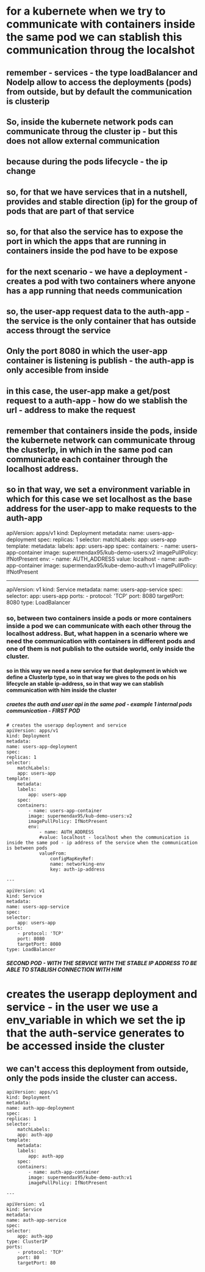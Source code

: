 # for a kubernete when we try to communicate with containers inside the same pod we can stablish this communication throug the localshot
## remember - services - the type loadBalancer and NodeIp allow to access the deployments (pods) from outside, but by default the communication is clusterip
## So, inside the kubernete network pods can communicate throug the cluster ip - but this does not allow external communication
## because during the pods lifecycle - the ip change 
## so, for that we have services that in a nutshell, provides and stable direction (ip) for the group of pods that are part of that service 
## so, for that also the service has to expose the port in which the apps that are running in containers inside the pod have to be expose
## for the next scenario - we have a deployment - creates a pod with two containers where anyone has a app running that needs communication 
## so, the user-app request data to the auth-app - the service is the only container that has outside access througt the service 
## Only the port 8080 in which the user-app container is listening is publish - the auth-app is only accesible from inside
## in this case, the user-app make a get/post request to a auth-app - how do we stablish the url - address to make the request 
## remember that containers inside the pods, inside the kubernete network can communicate throug the clusterIp, in which in the same pod can communicate each container through the localhost address.
## so in that way, we set a environment variable in which for this case we set localhost as the base address for the user-app to make requests to the auth-app
apiVersion: apps/v1 
kind: Deployment
metadata:
  name: users-app-deployment
spec:
  replicas: 1
  selector:
    matchLabels:
      app: users-app
  template:
    metadata:
      labels:
        app: users-app 
    spec:
      containers:
        - name: users-app-container
          image: supermendax95/kub-demo-users:v2
          imagePullPolicy: IfNotPresent
          env:
            - name: AUTH_ADDRESS
              value: localhost
        - name: auth-app-container
          image: supermendax95/kube-demo-auth:v1
          imagePullPolicy: IfNotPresent

--- 

apiVersion: v1 
kind: Service 
metadata:
  name: users-app-service
spec:
  selector: 
    app: users-app
  ports:
    - protocol: 'TCP'
      port: 8080
      targetPort: 8080 
  type: LoadBalancer

  ### so, between two containers inside a pods or more containers inside a pod we can communicate with each other throug the localhost address. But, what happen in a scenario where we need the communication with containers in different pods and one of them is not publish to the outside world, only inside the cluster.
  #### so in this way we need a new service for that deployment in which we define a ClusterIp type, so in that way we gives to the pods on his lifecycle an stable ip-address, so in that way we can stablish communication with him inside the cluster 

##### craetes the auth and user api in the same pod - example 1 internal pods communication - FIRST POD
    # creates the userapp deployment and service
    apiVersion: apps/v1 
    kind: Deployment
    metadata:
    name: users-app-deployment
    spec:
    replicas: 1
    selector:
        matchLabels:
        app: users-app
    template:
        metadata:
        labels:
            app: users-app 
        spec:
        containers:
            - name: users-app-container
            image: supermendax95/kub-demo-users:v2
            imagePullPolicy: IfNotPresent
            env:
                - name: AUTH_ADDRESS 
                #value: localhost - localhost when the communication is inside the same pod - ip address of the service when the communication is between pods
                valueFrom:
                    configMapKeyRef:
                    name: networking-env
                    key: auth-ip-address
                    
    --- 

    apiVersion: v1 
    kind: Service 
    metadata:
    name: users-app-service
    spec:
    selector: 
        app: users-app
    ports:
        - protocol: 'TCP'
        port: 8080
        targetPort: 8080 
    type: LoadBalancer

##### SECOND POD - WITH THE SERVICE WITH THE STABLE IP ADDRESS TO BE ABLE TO STABLISH CONNECTION WITH HIM

# creates the userapp deployment and service - in the user we use a env_variable in which we set the ip that the auth-service generates to be accessed inside the cluster
## we can't access this deployment from outside, only the pods inside the cluster can access.
    apiVersion: apps/v1 
    kind: Deployment
    metadata:
    name: auth-app-deployment
    spec:
    replicas: 1
    selector:
        matchLabels:
        app: auth-app
    template:
        metadata:
        labels:
            app: auth-app 
        spec:
        containers:
            - name: auth-app-container
            image: supermendax95/kube-demo-auth:v1
            imagePullPolicy: IfNotPresent

    --- 

    apiVersion: v1 
    kind: Service 
    metadata:
    name: auth-app-service
    spec:
    selector: 
        app: auth-app
    type: ClusterIP
    ports:
        - protocol: 'TCP'
        port: 80
        targetPort: 80 
    